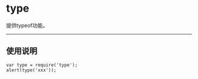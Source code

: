 type
==========

提供typeof功能。

----------

## 使用说明

```
var type = require('type');
alert(type('xxx'));
```